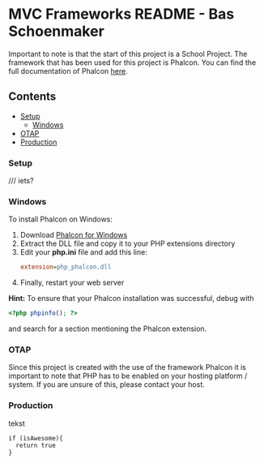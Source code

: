 # MVC Frameworks README - Bas Schoenmaker

Important to note is that the start of this project is a School Project. The framework that has been used for this 
project is Phalcon. You can find the full documentation of Phalcon [here](https://docs.phalconphp.com/en/3.2).

## Contents

- [Setup](#setup)
  - [Windows](#windows)
- [OTAP](#otap)
- [Production](#production)

### Setup

/// iets?

### Windows

To install Phalcon on Windows:

1. Download [Phalcon for Windows](https://phalconphp.com/en/download/windows)
2. Extract the DLL file and copy it to your PHP extensions directory
3. Edit your **php.ini** file and add this line:
   ```ini
   extension=php_phalcon.dll
   ```
4. Finally, restart your web server

**Hint:** To ensure that your Phalcon installation was successful, debug with
```php
<?php phpinfo(); ?>
```
and search for a section mentioning the Phalcon extension.

### OTAP

Since this project is created with the use of the framework Phalcon it is important to note that PHP has to be enabled on your
hosting platform / system. If you are unsure of this, please contact your host.


### Production

tekst
```
if (isAwesome){
  return true
}
```
